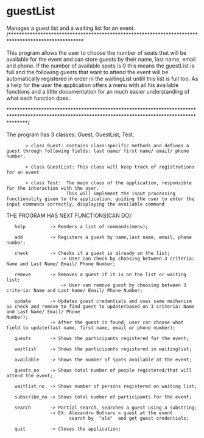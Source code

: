 # guestList
 Manages a guest list and a waiting list for an event.
 /****************************************************************************************************
 
   This program allows the user to choose the number of seats that will be available for the event and can store guests by their name, last name, email and phone.
   If the number of available spots is 0 this means the guestList is full and the following guests that want to attend the event will be automatically registered in order in    the waitingList untill this list is full too.
   As a help for the user the application offers a menu with all his available functions and a little documentation for an much easier understanding of what each function does.
   
   ******************************************************************************************************************************************************/
   
  The program has 3 classes: Guest, GuestList, Test.
           
           > class Guest: contains class-specific methods and defines a guest through following fields: last name/ first name/ email/ phone number;
           
           > class GuestList: This class will keep track of registrations for an event
           
           > class Test:  The main class of the application, responsible for the interaction with the user.
                          This will implement the input processing functionality given to the application, guiding the user to enter the input commands correctly, displaying the available command
                          
 THE PROGRAM HAS NEXT FUNCTIONS(CAN DO):
 
       help         -> Renders a list of commands(menu);
           
       add          -> Registers a guest by name,last name, email, phone number;
           
       check        -> Checks if a guest is already on the list;
                        -> User can check by choosing between 3 criteria: Name and Last Name/ Email/ Phone Number;
                        
       remove       -> Removes a guest if it is on the list or waiting list;
                        -> User can remove guest by choosing between 3 criteria: Name and Last Name/ Email/ Phone Number;
                        
       update       -> Updates guest credentials and uses same mechanism as check and remove to find guest to update(based on 3 criteria: Name and Last Name/ Email/ Phone                                                                                                                                                                         Number);
                    -> After the guest is found, user can choose what field to update(last name, first name, email or phone number);
                    
       guests       -> Shows the participants registered for the event;
       
       waitlist     -> Shows the participants registered in waitinglist;
       
       available    -> Shows the number of spots available at the event;
       
       guests_no    -> Shows total number of people registered/that will attend the event;
       
       waitlist_no  -> Shows number of persons registered on waiting list;
       
       subscribe_no -> Shows total number of participants for the event;
       
       search       -> Partial search, searches a guest using a substring;
                    -> EX: Alexandru Butnaru = guest at the event
                           search by  "ale"  and get guest credentials;
                           
       quit         -> Closes the application;        
                          
